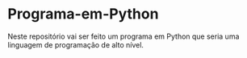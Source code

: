 # Programa-em-Python
Neste repositório vai ser feito um programa em Python que seria uma linguagem de programação de alto nível.
